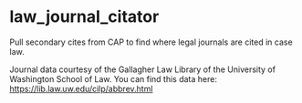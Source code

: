 # law_journal_citator
Pull secondary cites from CAP to find where legal journals are cited in case law.

Journal data courtesy of the Gallagher Law Library of the University of Washington School of Law. You can find this data here: https://lib.law.uw.edu/cilp/abbrev.html
